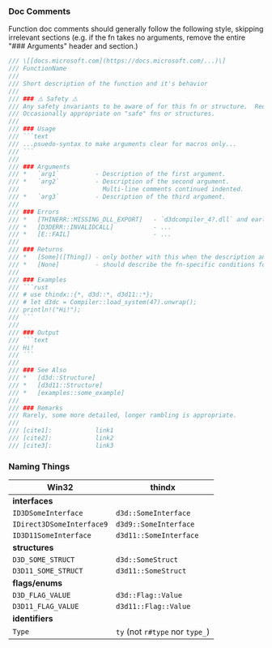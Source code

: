 ### Doc Comments

Function doc comments should generally follow the following style, skipping irrelevant sections
(e.g. if the fn takes no arguments, remove the entire "### Arguments" header and section.)

```rust
/// \[[docs.microsoft.com](https://docs.microsoft.com/...)\]
/// FunctionName
///
/// Short description of the function and it's behavior
///
/// ### ⚠️ Safety ⚠️
/// Any safety invariants to be aware of for this fn or structure.  Required on all unsafe fns.
/// Occasionally appropriate on "safe" fns or structures.
///
/// ### Usage
/// ```text
/// ...psuedo-syntax to make arguments clear for macros only...
/// ```
///
/// ### Arguments
/// *   `arg1`          - Description of the first argument.
/// *   `arg2`          - Description of the second argument.
///                       Multi-line comments continued indented.
/// *   `arg3`          - Description of the third argument.
///
/// ### Errors
/// *   [THINERR::MISSING_DLL_EXPORT]   - `d3dcompiler_4?.dll` and earlier
/// *   [D3DERR::INVALIDCALL]           - ...
/// *   [E::FAIL]                       - ...
///
/// ### Returns
/// *   [Some]([Thing]) - only bother with this when the description and/or type alone isn't informative enough
/// *   [None]          - should describe the fn-specific conditions for the variations
///
/// ### Examples
/// ```rust
/// # use thindx::{*, d3d::*, d3d11::*};
/// # let d3dc = Compiler::load_system(47).unwrap();
/// println!("Hi!");
/// ```
///
/// ### Output
/// ```text
/// Hi!
/// ```
///
/// ### See Also
/// *   [d3d::Structure]
/// *   [d3d11::Structure]
/// *   [examples::some_example]
///
/// ### Remarks
/// Rarely, some more detailed, longer rambling is appropriate.
///
/// [cite1]:            link1
/// [cite2]:            link2
/// [cite3]:            link3
```

### Naming Things

| Win32                     | thindx                    |
| ------------------------- | ------------------------- |
| **interfaces**            |
| `ID3DSomeInterface`       | `d3d::SomeInterface`
| `IDirect3DSomeInterface9` | `d3d9::SomeInterface`
| `ID3D11SomeInterface`     | `d3d11::SomeInterface`
| **structures**            |
| `D3D_SOME_STRUCT`         | `d3d::SomeStruct`
| `D3D11_SOME_STRUCT`       | `d3d11::SomeStruct`
| **flags/enums**           |
| `D3D_FLAG_VALUE`          | `d3d::Flag::Value`
| `D3D11_FLAG_VALUE`        | `d3d11::Flag::Value`
| **identifiers**           |
| `Type`                    | `ty` (not `r#type` nor `type_`)

